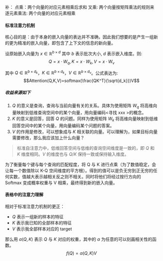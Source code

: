 补：
点乘：两个向量的对应元素相乘后求和
叉乘: 两个向量按矩阵乘法的规则来
逐元素乘法: 两个向量的对应元素相乘

#### 标准注意力机制

核心目的是：由于本身的嵌入向量的表达并不准确，因此我们想要的是产生一组新的更为精准的嵌入向量，即包含了上下文的信息的新向量。

设原始嵌入向量为 $x\in \mathbb{R}^{b \times d}$ 其中 $b$ 表示批次大小, $d$ 表示嵌入维度。则: $$Q=x\cdot W_q,K=x\cdot W_k,V=x\cdot W_v$$

其中 $Q\in \mathbb{R}^{b \times d_k}$，$K\in \mathbb{R}^{b \times d_k}$，$V\in \mathbb{R}^{b \times d_v}$。公式表达为:
$$Attention(Q,K,V)=softmax(\frac{QK^T}{\sqrt{d_k}})V$$

##### 收益来源如下

1. $Q$ 的意义是查询，查询与当前向量有关的关系。具体为使用矩阵 $W_q$ 将高维向量映射到低维查询空间中的某个向量，用向量编码<寻找 xxx >的概念。
2. $K$ 的意义是回答，回答 $Q$ 的问题。同样为使用矩阵 $W_k$ 将高维向量映射到低维回答空间中的某个向量，用向量编码某个问题的答案。
3. $V$ 的作用是修改，可以想象成与 $K$ 相关联的向量。可以理解为，如果目标向量需要修改，那么我应该加上什么向量？

> 标准自注意力中，低维回答空间与低维的查询空间维度是一致的，即 $Q$ 和 $K$ 维度相同。$V$ 的维度也与 $Q/K$ 保持一致或保持输入维度。

为了衡量每个键与每个查询的匹配程度，将 Q 与 K 进行点乘（为了数值稳定，会让每一个数值除以 K-Q 空间维度的平方根）。得到的值可以是负无穷到正无穷的任何实数，值越大表示越相关反之则不相关。同时将他们将经过按行方向的 Softmax 变成概率权重与 V 相乘，最终得到新的嵌入向量。

#### 表格中的注意力理解

相对于标准注意力机制的更正：

- $Q$ 表示一组新的样本的特征
- $K$ 表示我已知的全部样本的特征
- $V$ 表示我全部样本对应的 target

那么用 $\alpha(Q,K)$ 表示 $Q$ 与 $K$ 对应的权重，其中的 $\alpha$ 为任意的可以刻画相关性的函数。$$f(Q)=\alpha(Q,K)V$$
